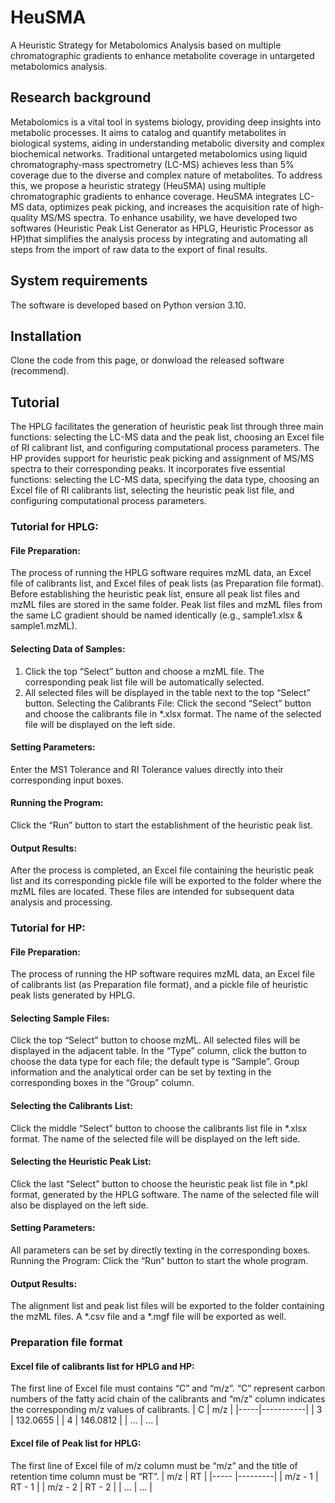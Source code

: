 # HeuSMA
A Heuristic Strategy for Metabolomics Analysis based on multiple chromatographic gradients to enhance metabolite coverage in untargeted metabolomics analysis. 


## Research background
Metabolomics is a vital tool in systems biology, providing deep insights into metabolic processes. It aims to catalog and quantify metabolites in biological systems, aiding in understanding metabolic diversity and complex biochemical networks. Traditional untargeted metabolomics using liquid chromatography-mass spectrometry (LC-MS) achieves less than 5% coverage due to the diverse and complex nature of metabolites. To address this, we propose a heuristic strategy (HeuSMA) using multiple chromatographic gradients to enhance coverage. HeuSMA integrates LC-MS data, optimizes peak picking, and increases the acquisition rate of high-quality MS/MS spectra. To enhance usability, we have developed two softwares (Heuristic Peak List Generator as HPLG, Heuristic Processor as HP)that simplifies the analysis process by integrating and automating all steps from the import of raw data to the export of final results.
## System requirements
The software is developed based on Python version 3.10.
## Installation
Clone the code from this page, or donwload the released software (recommend).

## Tutorial
The HPLG facilitates the generation of heuristic peak list through three main functions: selecting the LC-MS data and the peak list, choosing an Excel file of RI calibrant list, and configuring computational process parameters. 
The HP provides support for heuristic peak picking and assignment of MS/MS spectra to their corresponding peaks. It incorporates five essential functions: selecting the LC-MS data, specifying the data type, choosing an Excel file of RI calibrants list, selecting the heuristic peak list file, and configuring computational process parameters. 

### Tutorial for HPLG:
#### File Preparation: 
The process of running the HPLG software requires mzML data, an Excel file of calibrants list, and Excel files of peak lists (as Preparation file format). Before establishing the heuristic peak list, ensure all peak list files and mzML files are stored in the same folder. Peak list files and mzML files from the same LC gradient should be named identically (e.g., sample1.xlsx & sample1.mzML).

#### Selecting Data of Samples:
1. Click the top “Select” button and choose a mzML file. The corresponding peak list file will be automatically selected.
2. All selected files will be displayed in the table next to the top “Select” button.
Selecting the Calibrants File:
Click the second “Select” button and choose the calibrants file in *.xlsx format. The name of the selected file will be displayed on the left side.
#### Setting Parameters:
Enter the MS1 Tolerance and RI Tolerance values directly into their corresponding input boxes.
#### Running the Program:
Click the “Run” button to start the establishment of the heuristic peak list.
#### Output Results:
After the process is completed, an Excel file containing the heuristic peak list and its corresponding pickle file will be exported to the folder where the mzML files are located. These files are intended for subsequent data analysis and processing. 
### Tutorial for HP:
#### File Preparation:
The process of running the HP software requires mzML data, an Excel file of calibrants list (as Preparation file format), and a pickle file of heuristic peak lists generated by HPLG.
#### Selecting Sample Files:
Click the top “Select” button to choose mzML. All selected files will be displayed in the adjacent table. In the “Type” column, click the button to choose the data type for each file; the default type is “Sample”. Group information and the analytical order can be set by texting in the corresponding boxes in the “Group” column.
#### Selecting the Calibrants List:
Click the middle “Select” button to choose the calibrants list file in *.xlsx format. The name of the selected file will be displayed on the left side.
#### Selecting the Heuristic Peak List:
Click the last “Select” button to choose the heuristic peak list file in *.pkl format, generated by the HPLG software. The name of the selected file will also be displayed on the left side.
#### Setting Parameters:
All parameters can be set by directly texting in the corresponding boxes.
Running the Program:
Click the “Run” button to start the whole program.
#### Output Results:
The alignment list and peak list files will be exported to the folder containing the mzML files. A *.csv file and a *.mgf file will be exported as well.

### Preparation file format
#### Excel file of calibrants list for HPLG and HP:
The first line of Excel file must contains “C” and “m/z”. “C” represent carbon numbers of the fatty acid chain of the calibrants and “m/z” column indicates the corresponding m/z values of calibrants.
| C   | m/z       |
|-----|-----------|
| 3   | 132.0655  |
| 4   | 146.0812  |
| ... | ...       |

#### Excel file of Peak list for HPLG:
The first line of Excel file of m/z column must be “m/z” and the title of retention time column must be “RT”. 
| m/z        | RT      |
|-----       |---------|
| m/z - 1    | RT - 1  |
| m/z - 2    | RT - 2  |
| ...        | ...     |
